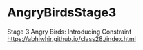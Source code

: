 # AngryBirdsStage3
Stage 3 Angry Birds: Introducing Constraint
https://abhiwhjr.github.io/class28./index.html
